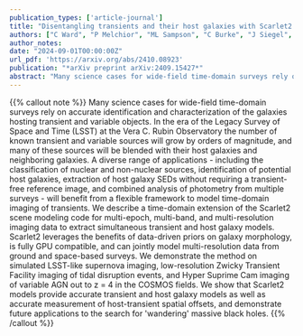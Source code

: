 ```yaml
---
publication_types: ['article-journal']
title: "Disentangling transients and their host galaxies with Scarlet2: A framework to forward model multi-epoch imaging"
authors: ["C Ward", "P Melchior", "ML Sampson", "C Burke", "J Siegel", "B Remy", "S Birmingham", "E Ramey", "S van Velzen"]
author_notes:
date: "2024-09-01T00:00:00Z"
url_pdf: 'https://arxiv.org/abs/2410.08923'
publication: "*arXiv preprint arXiv:2409.15427*"
abstract: "Many science cases for wide-field time-domain surveys rely on accurate identification and characterization of the galaxies hosting transient and variable objects. In the era of the Legacy Survey of Space and Time (LSST) at the Vera C. Rubin Observatory the number of known transient and variable sources will grow by orders of magnitude, and many of these sources will be blended with their host galaxies and neighboring galaxies. A diverse range of applications - including the classification of nuclear and non-nuclear sources, identification of potential host galaxies, extraction of host galaxy SEDs without requiring a transient-free reference image, and combined analysis of photometry from multiple surveys - will benefit from a flexible framework to model time-domain imaging of transients. We describe a time-domain extension of the Scarlet2 scene modeling code for multi-epoch, multi-band, and multi-resolution imaging data to extract simultaneous transient and host galaxy models. Scarlet2 leverages the benefits of data-driven priors on galaxy morphology, is fully GPU compatible, and can jointly model multi-resolution data from ground and space-based surveys. We demonstrate the method on simulated LSST-like supernova imaging, low-resolution Zwicky Transient Facility imaging of tidal disruption events, and Hyper Suprime Cam imaging of variable AGN out to z = 4 in the COSMOS fields. We show that Scarlet2 models provide accurate transient and host galaxy models as well as accurate measurement of host-transient spatial offsets, and demonstrate future applications to the search for 'wandering' massive black holes."
---
```

{{% callout note %}}
Many science cases for wide-field time-domain surveys rely on accurate identification and characterization of the galaxies hosting transient and variable objects. In the era of the Legacy Survey of Space and Time (LSST) at the Vera C. Rubin Observatory the number of known transient and variable sources will grow by orders of magnitude, and many of these sources will be blended with their host galaxies and neighboring galaxies. A diverse range of applications - including the classification of nuclear and non-nuclear sources, identification of potential host galaxies, extraction of host galaxy SEDs without requiring a transient-free reference image, and combined analysis of photometry from multiple surveys - will benefit from a flexible framework to model time-domain imaging of transients. We describe a time-domain extension of the Scarlet2 scene modeling code for multi-epoch, multi-band, and multi-resolution imaging data to extract simultaneous transient and host galaxy models. Scarlet2 leverages the benefits of data-driven priors on galaxy morphology, is fully GPU compatible, and can jointly model multi-resolution data from ground and space-based surveys. We demonstrate the method on simulated LSST-like supernova imaging, low-resolution Zwicky Transient Facility imaging of tidal disruption events, and Hyper Suprime Cam imaging of variable AGN out to z = 4 in the COSMOS fields. We show that Scarlet2 models provide accurate transient and host galaxy models as well as accurate measurement of host-transient spatial offsets, and demonstrate future applications to the search for 'wandering' massive black holes.
{{% /callout %}}
